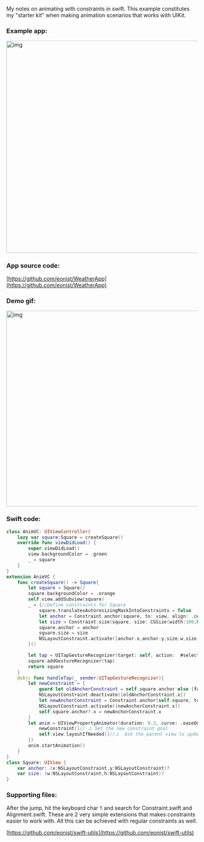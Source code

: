 My notes on animating with constraints in swift<!--more-->. This example constitutes my "starter kit" when making animation scenarios that works with UIKit.

### Example app:

<img width="559.5" alt="img" src="https://rawgit.com/stylekit/img/master/weatherapp_rev1.mov.gif">

### App source code:

[https://github.com/eonist/WeatherApp](https://github.com/eonist/WeatherApp)

### Demo gif:
<img width="516" alt="img" src="https://rawgit.com/stylekit/img/master/constraint_animation.mov.gif">

### Swift code:

```swift
class AnimVC: UIViewController{
    lazy var square:Square = createSquare()
    override func viewDidLoad() {
        super.viewDidLoad()
        view.backgroundColor = .green
        _ = square
    }
}
extension AnimVC {
    func createSquare() -> Square{
        let square = Square()
        square.backgroundColor = .orange
        self.view.addSubview(square)
        _ = {//Define constraints for Square
            square.translatesAutoresizingMaskIntoConstraints = false
            let anchor = Constraint.anchor(square, to: view, align: .centerCenter, alignTo: .centerCenter)
            let size = Constraint.size(square, size: CGSize(width:100,height:100))
            square.anchor = anchor
            square.size = size
            NSLayoutConstraint.activate([anchor.x,anchor.y,size.w,size.h])
        }()

        let tap = UITapGestureRecognizer(target: self, action:  #selector(handleTap))
        square.addGestureRecognizer(tap)
        return square
    }
    @objc func handleTap(_ sender:UITapGestureRecognizer){
        let newConstraint = {
            guard let oldAnchorConstraint = self.square.anchor else {fatalError("err posConstraint not available")}
            NSLayoutConstraint.deactivate([oldAnchorConstraint.x])
            let newAnchorConstraint = Constraint.anchor(self.square, to: self.view, align: .topLeft, alignTo: .topLeft, offset: CGPoint(x:0,y:0))
            NSLayoutConstraint.activate([newAnchorConstraint.x])
            self.square.anchor?.x = newAnchorConstraint.x
        }
        let anim = UIViewPropertyAnimator(duration: 0.3, curve: .easeOut, animations: {
            newConstraint()// ⚠️️ Set the new constraint goal
            self.view.layoutIfNeeded()//⚠️️  Ask the parent view to update its layout
        })
        anim.startAnimation()
    }
}
class Square: UIView {
    var anchor: (x:NSLayoutConstraint,y:NSLayoutConstraint)?
    var size: (w:NSLayoutConstraint,h:NSLayoutConstraint)?
}

```

### Supporting files:

After the jump, hit the keyboard char `T` and search for Constraint.swift and Alignment.swift. These are 2 very simple extensions that makes constraints easier to work with.
All this can be achieved with regular constraints as well.

[https://github.com/eonist/swift-utils](https://github.com/eonist/swift-utils)

